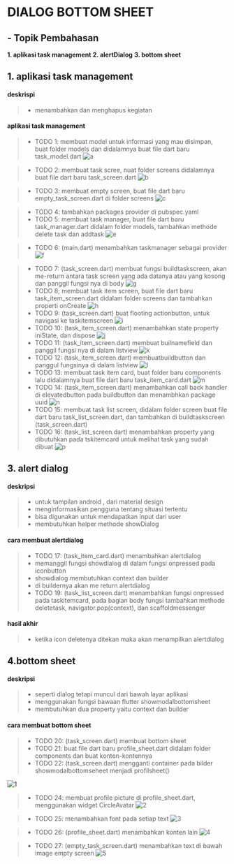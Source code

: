# DIALOG BOTTOM SHEET

## - Topik Pembahasan
**1. aplikasi task management**
**2. alertDialog**
**3. bottom sheet**


## 1.  aplikasi task management
#### deskrispi
>- menambahkan dan menghapus kegiatan


#### aplikasi task management
>- TODO 1: membuat model untuk informasi yang mau disimpan, buat folder models dan didalamnya buat file dart baru task_model.dart
![a](https://user-images.githubusercontent.com/90263441/227794204-4cda5426-6d47-463f-8655-697477d6bedf.png)

>- TODO 2: membuat task scree, nuat folder screens didalamnya buat file dart baru task_screen.dart
![b](https://user-images.githubusercontent.com/90263441/227794233-6a6b9343-5600-49e5-b0cc-00d93114d260.png)

>- TODO 3: membuat empty screen, buat file dart baru empty_task_screen.dart di folder screens
![c](https://user-images.githubusercontent.com/90263441/227794252-48f0c059-aa83-4332-bf1d-a64c4928754d.png)

>- TODO 4: tambahkan packages provider di pubspec.yaml
>- TODO 5: membuat task manager, buat file dart baru task_manager.dart didalam folder models, tambahkan methode delete task dan addtask
![e](https://user-images.githubusercontent.com/90263441/227794288-40c23fc7-150c-4a30-a4bb-9b5759948851.png)

>- TODO 6: (main.dart) menambahkan taskmanager sebagai provider
![f](https://user-images.githubusercontent.com/90263441/227794319-f425d1a1-3f7c-4967-b822-659610d88075.png)

>- TODO 7: (task_screen.dart) membuat fungsi buildtaskscreen, akan me-return antara task screen yang ada datanya atau yang kosong dan panggil fungsi nya di body
![g](https://user-images.githubusercontent.com/90263441/227794343-01509054-193f-4dfb-badb-f2d94103141b.png)
>- TODO 8; membuat task item screen, buat file dart baru task_item_screen.dart didalam folder screens dan tambahkan properti onCreate
![h](https://user-images.githubusercontent.com/90263441/227794377-f9d57736-fb91-499a-ace3-6cc8eb1f5d88.png)
>- TODO 9: (task_screen.dart) buat flooting actionbutton, untuk navigasi ke taskitemscreen
![i](https://user-images.githubusercontent.com/90263441/227794375-a4cc7a09-f3b4-4d3c-b012-def79b844c3a.png)
>- TODO 10: (task_item_screen.dart) menambahkan state property iniState, dan dispose
![j](https://user-images.githubusercontent.com/90263441/227794374-1f95ee0f-8bb8-4f7a-9ae1-f388b0037e91.png)
>- TODO 11: (task_item_screen.dart) membuat builnamefield dan panggil fungsi nya di dalam listview
![k](https://user-images.githubusercontent.com/90263441/227794373-c9de0871-e6be-43e2-9cca-b08594ed34f0.png)
>- TODO 12: (task_item_screen.dart) membuatbuildbutton dan panggul fungsinya di dalam listview
![l](https://user-images.githubusercontent.com/90263441/227794372-28729df9-0a7a-4634-9a52-4a0071e83ce9.png)
>- TODO 13: membuat task item card, buat folder baru components lalu didalamnya buat file dart baru task_item_card.dart
![m](https://user-images.githubusercontent.com/90263441/227794369-2d840034-8aec-4952-a11e-410989aa5526.png)
>- TODO 14: (task_item_screen.dart) menambahkan call back handler di elevatedbutton pada buildbutton dan menambhkan package uuid
![n](https://user-images.githubusercontent.com/90263441/227794367-b5c5ae33-554f-41fc-b43b-06a2624284c4.png)
>- TODO 15: membuat task list screen, didalam folder screen buat file dart baru task_list_screen.dart, dan tambahkan di buildtaskscreen (task_screen.dart)
>- TODO 16: (task_list_screen.dart) menambahkan property yang dibutuhkan pada tskitemcard untuk melihat task yang sudah dibuat
![p](https://user-images.githubusercontent.com/90263441/227794363-d4a59613-9661-4fa9-ac4e-81555594c3d7.png)


## 3. alert dialog
#### deskripsi
>- untuk tampilan android , dari material design
>- menginformasikan pengguna tentang situasi tertentu
>- bisa digunakan untuk mendapatkan input dari user
>- membutuhkan helper methode showDialog

#### cara membuat alertdialog
>- TODO 17: (task_item_card.dart) menambahkan alertdialog
>- memanggil fungsi showdialog di dalam fungsi onpressed pada iconbutton
>- showdialog membutuhkan context dan builder
>- di buildernya akan me return alertdialog
>- TODO 19: (task_list_screen.dart) menambahkan fungsi onpressed pada taskitemcard, pada bagian body fungsi tambahkan methode deletetask, navigator.pop(context), dan scaffoldmessenger

#### hasil akhir
>- ketika icon deletenya ditekan maka akan menampilkan alertdialog 

## 4.bottom sheet
#### deskripsi
>- seperti dialog tetapi muncul dari bawah layar aplikasi
>- menggunakan fungsi bawaan flutter showmodalbottomsheet
>- membutuhkan dua property yaitu context dan builder


#### cara membuat bottom sheet
>- TODO 20: (task_screen.dart) membuat bottom sheet
>- TODO 21: buat file dart baru profile_sheet.dart didalam folder components dan buat konten-kontennya
>- TODO 22: (task_screen.dart) mengganti container pada bilder showmodalbottomseheet menjadi profilsheet()

![1](https://user-images.githubusercontent.com/90263441/227789934-da193f19-bb1e-4573-acc7-defe6eec4965.png)

>- TODO 24: membuat profile picture di profile_sheet.dart, menggunakan widget CircleAvatar
![2](https://user-images.githubusercontent.com/90263441/227789955-b0137ba6-bbc3-4208-90b6-4fbfeea9a121.png)

>- TODO 25: menambahkan font pada setiap text
![3](https://user-images.githubusercontent.com/90263441/227790082-89147ad4-413f-4feb-b1d9-712aef8a6f44.png)

>- TODO 26: (profile_sheet.dart) menambahkan konten lain
![4](https://user-images.githubusercontent.com/90263441/227790012-7c21e2dd-339f-49fe-9dbd-eaa7be260daf.png)

>- TODO 27: (empty_task_screen.dart) menambahkan text di bawah image empty screen
![5](https://user-images.githubusercontent.com/90263441/227790112-910b2a21-ed33-48ab-9756-baeef5f0042d.png)

   [dill]: <https://github.com/joemccann/dillinger>
   [git-repo-url]: <https://github.com/joemccann/dillinger.git>
   [john gruber]: <http://daringfireball.net>
   [df1]: <http://daringfireball.net/projects/markdown/>
   [markdown-it]: <https://github.com/markdown-it/markdown-it>
   [Ace Editor]: <http://ace.ajax.org>
   [node.js]: <http://nodejs.org>
   [Twitter Bootstrap]: <http://twitter.github.com/bootstrap/>
   [jQuery]: <http://jquery.com>
   [@tjholowaychuk]: <http://twitter.com/tjholowaychuk>
   [express]: <http://expressjs.com>
   [AngularJS]: <http://angularjs.org>
   [Gulp]: <http://gulpjs.com>

   [PlDb]: <https://github.com/joemccann/dillinger/tree/master/plugins/dropbox/README.md>
   [PlGh]: <https://github.com/joemccann/dillinger/tree/master/plugins/github/README.md>
   [PlGd]: <https://github.com/joemccann/dillinger/tree/master/plugins/googledrive/README.md>
   [PlOd]: <https://github.com/joemccann/dillinger/tree/master/plugins/onedrive/README.md>
   [PlMe]: <https://github.com/joemccann/dillinger/tree/master/plugins/medium/README.md>
   [PlGa]: <https://github.com/RahulHP/dillinger/blob/master/plugins/googleanalytics/README.md>
